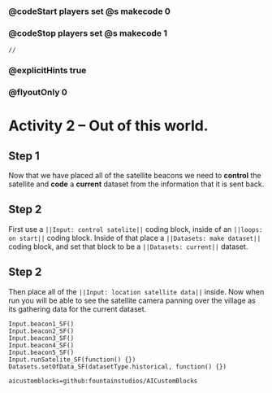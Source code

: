 ### @codeStart players set @s makecode 0
### @codeStop players set @s makecode 1

```template
//
```

### @explicitHints true
### @flyoutOnly 0

# Activity 2 – Out of this world.

## Step 1
Now that we have placed all of the satellite beacons we need to **control** the satellite and **code** a **current** dataset from the information that 
it is sent back.  

## Step 2 
First use a `||Input: control satelite||` coding block, inside of an `||loops: on start||` coding block. Inside of that place a `||Datasets: make dataset||`
coding block, and set that block to be a `||Datasets: current||` dataset.

## Step 2 
Then place all of the `||Input: location satellite data||` inside. Now when run you will be able to see the satellite camera panning over the village 
as its gathering data for the current dataset.

```ghost
Input.beacon1_SF()
Input.beacon2_SF()
Input.beacon3_SF()
Input.beacon4_SF()
Input.beacon5_SF()
Input.runSatelite_SF(function() {})
Datasets.setOfData_SF(datasetType.historical, function() {})
```

```package
aicustomblocks=github:fountainstudios/AICustomBlocks
```